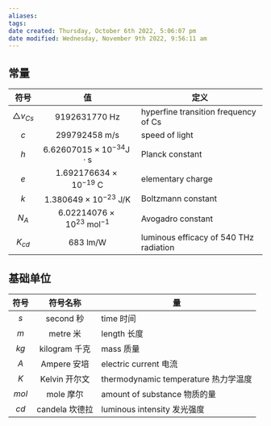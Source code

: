 ```yaml
---
aliases: 
tags: 
date created: Thursday, October 6th 2022, 5:06:07 pm
date modified: Wednesday, November 9th 2022, 9:56:11 am
---
```


## 常量

|        符号        |                       值                        | 定义                                   |
|:------------------:|:-----------------------------------------------:| -------------------------------------- |
| $\triangle v_{Cs}$ |           $9192631770 \ \mathrm{Hz}$            | hyperfine transition frequency of Cs   |
|        $c$         |            $299792458\ \mathrm{m/s}$            | speed of light                         |
|        $h$         | $6.62607015 \times 10^{-34} \mathrm{J \cdot s}$ | Planck constant                        |
|        $e$         |    $1.692176634 \times 10^{-19}\ \mathrm{C}$    | elementary charge                      |
|        $k$         |    $1.380649 \times 10^{-23}\ \mathrm{J/K}$     | Boltzmann constant                     |
|       $N_A$        | $6.02214076 \times 10^{23}\ \mathrm{mol^{-1}}$  | Avogadro constant                      |
|      $K_{cd}$      |              $683\ \mathrm{lm/W}$               | luminous efficacy of 540 THz radiation |

## 基础单位

| 符号  |    符号名称    | 量                                   |
|:-----:|:--------------:| ------------------------------------ |
|  $s$  |   second 秒    | time 时间                            |
|  $m$  |    metre 米    | length 长度                          |
| $kg$  | kilogram 千克  | mass 质量                            |
|  $A$  |  Ampere 安培   | electric current 电流                |
|  $K$  | Kelvin 开尔文  | thermodynamic temperature 热力学温度 |
| $mol$ |   mole 摩尔    | amount of substance 物质的量         |
| $cd$  | candela 坎德拉 | luminous intensity 发光强度                                     |

